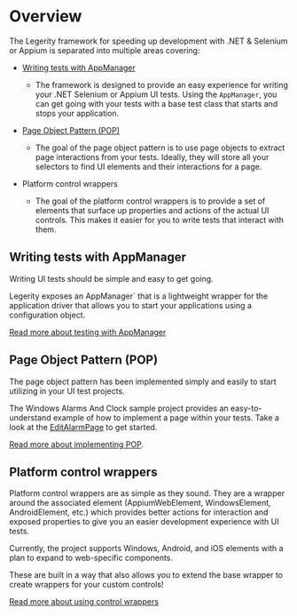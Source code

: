 # Overview

The Legerity framework for speeding up development with .NET & Selenium or Appium is separated into multiple areas covering:

- [Writing tests with AppManager](../src/Legerity/AppManager.cs)
  - The framework is designed to provide an easy experience for writing your .NET Selenium or Appium UI tests. Using the `AppManager`, you can get going with your tests with a base test class that starts and stops your application.

- [Page Object Pattern (POP)](../src/Legerity/Pages/BasePage.cs)
  - The goal of the page object pattern is to use page objects to extract page interactions from your tests. Ideally, they will store all your selectors to find UI elements and their interactions for a page. 

- Platform control wrappers
  - The goal of the platform control wrappers is to provide a set of elements that surface up properties and actions of the actual UI controls. This makes it easier for you to write tests that interact with them. 

## Writing tests with AppManager

Writing UI tests should be simple and easy to get going. 

Legerity exposes an AppManager` that is a lightweight wrapper for the application driver that allows you to start your applications using a configuration object.

[Read more about testing with AppManager](WritingTests.md)

## Page Object Pattern (POP)

The page object pattern has been implemented simply and easily to start utilizing in your UI test projects. 

The Windows Alarms And Clock sample project provides an easy-to-understand example of how to implement a page within your tests. Take a look at the [EditAlarmPage](../samples/WindowsAlarmsAndClock/Pages/EditAlarmPage.cs) to get started.

[Read more about implementing POP](POP.md).

## Platform control wrappers

Platform control wrappers are as simple as they sound. They are a wrapper around the associated element (AppiumWebElement, WindowsElement, AndroidElement, etc.) which provides better actions for interaction and exposed properties to give you an easier development experience with UI tests. 

Currently, the project supports Windows, Android, and iOS elements with a plan to expand to web-specific components.

These are built in a way that also allows you to extend the base wrapper to create wrappers for your custom controls! 

[Read more about using control wrappers](ControlWrappers.md)